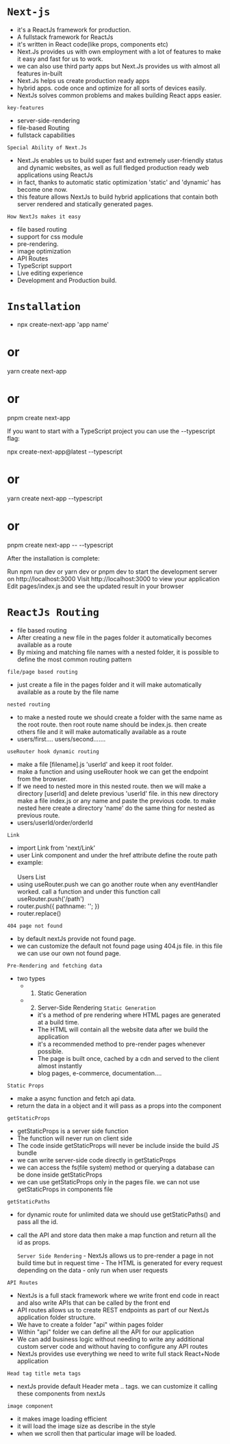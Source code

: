 # `Next-js`
* it's a ReactJs framework for production.
* A fullstack framework for ReactJs
* it's written in React code(like props, components etc)
* Next.Js provides us with own employment with a lot of features to make it easy and fast for us to work.
* we can also use third party apps but Next.Js provides us with almost all features in-built
* Next.Js helps us create production ready apps
* hybrid apps. code once and optimize for all sorts of devices easily.
* NextJs solves common problems and makes building React apps easier.

`key-features`
* server-side-rendering
* file-based Routing
* fullstack capabilities

`Special Ability of Next.Js`
* Next.Js enables us to build super fast and extremely user-friendly status and dynamic websites, as well as full fledged production ready web applications using ReactJs
* in fact, thanks to automatic static optimization 'static' and 'dynamic' has become one now.
* this feature allows NextJs to build hybrid applications that contain both server rendered and statically generated pages.

`How NextJs makes it easy`
* file based routing 
* support for css module
* pre-rendering.
* image optimization
* API Routes
* TypeScript support
* Live editing experience
* Development and Production build.

# `Installation`
* npx create-next-app 'app name'
# or
yarn create next-app
# or
pnpm create next-app

If you want to start with a TypeScript project you can use the --typescript flag:

npx create-next-app@latest --typescript
# or
yarn create next-app --typescript
# or
pnpm create next-app -- --typescript

After the installation is complete:

Run npm run dev or yarn dev or pnpm dev to start the development server on http://localhost:3000
Visit http://localhost:3000 to view your application
Edit pages/index.js and see the updated result in your browser


# `ReactJs Routing`
- file based routing
- After creating a new file in the pages folder it automatically becomes available as a route
- By mixing and matching file names with a nested folder, it is possible to define the most common routing pattern

`file/page based routing`
- just create a file in the pages folder and it will make automatically available as a route by the file name

`nested routing`
- to make a nested route we should create a folder with the same name as the root route. then root route name should be index.js. then create others file and it will make automatically available as a route
- users/first.... users/second.......

`useRouter hook dynamic routing`
- make a file [filename].js 'userId' and keep it root folder.
- make a function and using useRouter hook we can get the endpoint from the browser.
- If we need to nested more in this nested route. then we will make a directory [userId] and delete previous 'userId' file. in this new directory make a file index.js or any name and paste the previous code. to make nested here create a directory 'name' do the same thing for nested as previous route.
- users/userId/order/orderId

`Link`
- import Link from 'next/Link'
- user Link component and under the href attribute define the route path
- example: <br />
    <Link href="/users"> <br />
        <a>Users List</a> 
    </Link> <br />
- using useRouter.push we can go another route when any eventHandler worked. call a function and under this function call useRouter.push('/path')
- router.push({
    pathname: '';
})
- router.replace()

`404 page not found`
- by default nextJs provide not found page.
- we can customize the default not found page using 404.js file. in this file we can use our own not found page.


`Pre-Rendering and fetching data`
- two types
    - 1. Static Generation
    - 2. Server-Side Rendering
    `Static Generation`
        - it's a method of pre rendering where HTML pages are generated at a build time.
        - The HTML will contain all the website data after we build the application
        - it's a recommended method to pre-render pages whenever possible.
        - The page is built once, cached by a cdn and served to the client almost instantly
        - blog pages, e-commerce, documentation.... 


`Static Props`
- make a async function and fetch api data. 
- return the data in a object and it will pass as a props into the component

`getStaticProps`
- getStaticProps is a server side function
- The function will never run on client side
- The code inside getStaticProps will never be include inside the build JS bundle
- we can write server-side code directly in getStaticProps
- we can access the fs(file system) method or querying a database can be done inside getStaticProps
- we can use getStaticProps only in the pages file. we can not use getStaticProps in components file

`getStaticPaths`
- for dynamic route for unlimited data we should use getStaticPaths() and pass all the id.
- call the API and store data then make a map function and return all the id as props.

    `Server Side Rendering`
        - NextJs allows us to pre-render a page in not build time but in request time
        - The HTML is generated for every request depending on the data
        - only run when user requests

`API Routes`
- NextJs is a full stack framework where we write front end code in react and also write APIs that can be called by the front end
- API routes allows us to create REST endpoints as part of our NextJs application folder structure.
- We have to create a folder "api" within pages folder
- Within "api" folder we can define all the API for our application
- We can add business logic without needing to write any additional custom server code and without having to configure any API routes
- NextJs provides use everything we need to write full stack React+Node application

`Head tag title meta tags `
- nextJs provide default Header meta .. tags. we can customize it calling these components from nextJs 

`image component`
- it makes image loading efficient
- it will load the image size as describe in the style
- when we scroll then that particular image will be loaded.